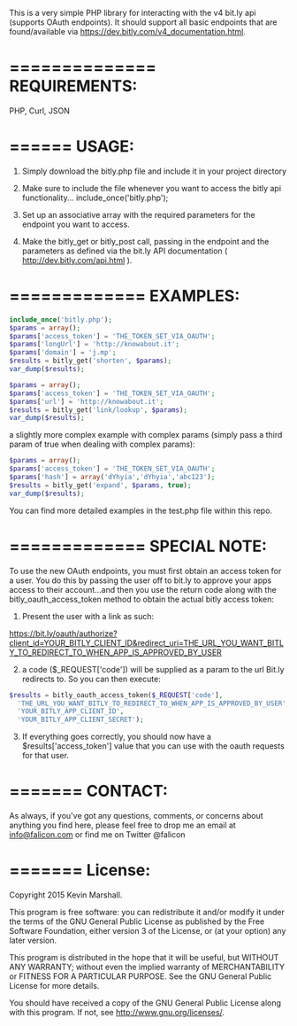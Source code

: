 
This is a very simple PHP library for interacting with the v4 bit.ly api (supports OAuth endpoints). It should support all basic endpoints that are found/available via https://dev.bitly.com/v4_documentation.html.

==============
REQUIREMENTS:
==============

PHP, Curl, JSON

======
USAGE:
======

1. Simply download the bitly.php file and include it in your project directory

2. Make sure to include the file whenever you want to access the bitly api functionality... include_once('bitly.php');

3. Set up an associative array with the required parameters for the endpoint you want to access.

4. Make the bitly_get or bitly_post call, passing in the endpoint and the parameters as defined via the bit.ly API documentation ( http://dev.bitly.com/api.html ).

=============
EXAMPLES:
=============

```php
include_once('bitly.php');
$params = array();
$params['access_token'] = 'THE_TOKEN_SET_VIA_OAUTH';
$params['longUrl'] = 'http://knowabout.it';
$params['domain'] = 'j.mp';
$results = bitly_get('shorten', $params);
var_dump($results);
```

```php
$params = array();
$params['access_token'] = 'THE_TOKEN_SET_VIA_OAUTH';
$params['url'] = 'http://knowabout.it';
$results = bitly_get('link/lookup', $params);
var_dump($results);
```

a slightly more complex example with complex params (simply pass a third param of true when dealing with complex params):

```php
$params = array();
$params['access_token'] = 'THE_TOKEN_SET_VIA_OAUTH';
$params['hash'] = array('dYhyia','dYhyia','abc123');
$results = bitly_get('expand', $params, true);
var_dump($results);
```


You can find more detailed examples in the test.php file within this repo.

=============
SPECIAL NOTE:
=============

To use the new OAuth endpoints, you must first obtain an access token for a user. You do this by passing the user off to bit.ly to approve your apps access to their account...and then you use the return code along with the bitly_oauth_access_token method to obtain the actual bitly access token:

1. Present the user with a link as such:

https://bit.ly/oauth/authorize?client_id=YOUR_BITLY_CLIENT_ID&redirect_uri=THE_URL_YOU_WANT_BITLY_TO_REDIRECT_TO_WHEN_APP_IS_APPROVED_BY_USER

2. a code ($_REQUEST['code']) will be supplied as a param to the url Bit.ly redirects to. So you can then execute:

```php
$results = bitly_oauth_access_token($_REQUEST['code'],
  'THE_URL_YOU_WANT_BITLY_TO_REDIRECT_TO_WHEN_APP_IS_APPROVED_BY_USER',
  'YOUR_BITLY_APP_CLIENT_ID',
  'YOUR_BITLY_APP_CLIENT_SECRET');
```

3. If everything goes correctly, you should now have a $results['access_token'] value that you can use with the oauth requests for that user.

=======
CONTACT:
=======

As always, if you've got any questions, comments, or concerns about
anything you find here, please feel free to drop me an email at info@falicon.com or find me on Twitter @falicon

=======
License:
=======

Copyright 2015 Kevin Marshall.

This program is free software: you can redistribute it and/or modify
it under the terms of the GNU General Public License as published by
the Free Software Foundation, either version 3 of the License, or
(at your option) any later version.

This program is distributed in the hope that it will be useful,
but WITHOUT ANY WARRANTY; without even the implied warranty of
MERCHANTABILITY or FITNESS FOR A PARTICULAR PURPOSE.  See the
GNU General Public License for more details.

You should have received a copy of the GNU General Public License
along with this program.  If not, see <http://www.gnu.org/licenses/>.


